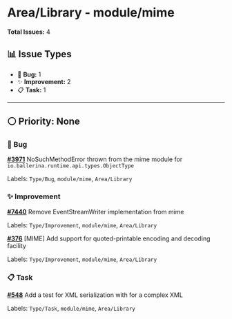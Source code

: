 # Area/Library - module/mime

**Total Issues:** 4

## 📊 Issue Types

- 🐛 **Bug:** 1
- ✨ **Improvement:** 2
- 📋 **Task:** 1

---

## ⚪ Priority: None

### 🐛 Bug

**[#3971](https://github.com/ballerina-platform/ballerina-library/issues/3971)** NoSuchMethodError thrown from the mime module for `io.ballerina.runtime.api.types.ObjectType`

Labels: `Type/Bug`, `module/mime`, `Area/Library`

### ✨ Improvement

**[#7440](https://github.com/ballerina-platform/ballerina-library/issues/7440)** Remove EventStreamWriter implementation from mime

Labels: `Type/Improvement`, `module/mime`, `Area/Library`

**[#376](https://github.com/ballerina-platform/ballerina-library/issues/376)** [MIME] Add support for quoted-printable encoding and decoding facility

Labels: `Type/Improvement`, `module/mime`, `Area/Library`

### 📋 Task

**[#548](https://github.com/ballerina-platform/ballerina-library/issues/548)** Add a test for XML serialization with for a complex XML

Labels: `Type/Task`, `module/mime`, `Area/Library`

